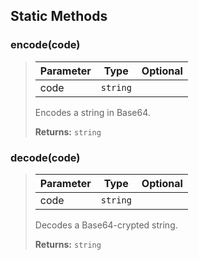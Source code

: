 ## Static Methods
### encode(code)
>| Parameter | Type | Optional |
>|-|-|:-:|
>| code | `string` |  |
>
>Encodes a string in Base64.
>
>**Returns:** `string`

### decode(code)
>| Parameter | Type | Optional |
>|-|-|:-:|
>| code | `string` |  |
>
>Decodes a Base64-crypted string.
>
>**Returns:** `string`
